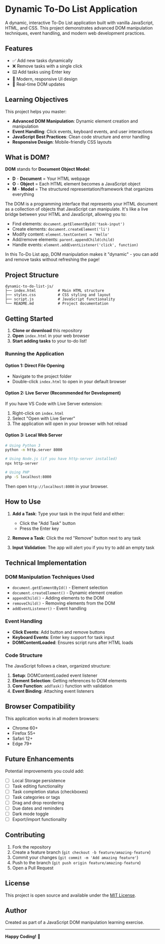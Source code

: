 # Dynamic To-Do List Application

A dynamic, interactive To-Do List application built with vanilla JavaScript, HTML, and CSS. This project demonstrates advanced DOM manipulation techniques, event handling, and modern web development practices.

## Features

- ✅ Add new tasks dynamically
- ❌ Remove tasks with a single click
- ⌨️ Add tasks using Enter key
- 🎨 Modern, responsive UI design
- 🔄 Real-time DOM updates

## Learning Objectives

This project helps you master:

- **Advanced DOM Manipulation**: Dynamic element creation and manipulation
- **Event Handling**: Click events, keyboard events, and user interactions
- **JavaScript Best Practices**: Clean code structure and error handling
- **Responsive Design**: Mobile-friendly CSS layouts

## What is DOM?

**DOM** stands for **Document Object Model**:

- **D** - **Document** = Your HTML webpage
- **O** - **Object** = Each HTML element becomes a JavaScript object
- **M** - **Model** = The structured representation/framework that organizes everything

The DOM is a programming interface that represents your HTML document as a collection of objects that JavaScript can manipulate. It's like a live bridge between your HTML and JavaScript, allowing you to:

- Find elements: `document.getElementById('task-input')`
- Create elements: `document.createElement('li')`
- Modify content: `element.textContent = 'Hello'`
- Add/remove elements: `parent.appendChild(child)`
- Handle events: `element.addEventListener('click', function)`

In this To-Do List app, DOM manipulation makes it "dynamic" - you can add and remove tasks without refreshing the page!

## Project Structure

```
dynamic-to-do-list-js/
├── index.html          # Main HTML structure
├── styles.css          # CSS styling and layout
├── script.js           # JavaScript functionality
└── README.md           # Project documentation
```

## Getting Started

1. **Clone or download** this repository
2. **Open** `index.html` in your web browser
3. **Start adding tasks** to your to-do list!

### Running the Application

#### Option 1: Direct File Opening
- Navigate to the project folder
- Double-click `index.html` to open in your default browser

#### Option 2: Live Server (Recommended for Development)
If you have VS Code with Live Server extension:
1. Right-click on `index.html`
2. Select "Open with Live Server"
3. The application will open in your browser with hot reload

#### Option 3: Local Web Server
```bash
# Using Python 3
python -m http.server 8000

# Using Node.js (if you have http-server installed)
npx http-server

# Using PHP
php -S localhost:8000
```

Then open `http://localhost:8000` in your browser.

## How to Use

1. **Add a Task**: Type your task in the input field and either:
   - Click the "Add Task" button
   - Press the Enter key

2. **Remove a Task**: Click the red "Remove" button next to any task

3. **Input Validation**: The app will alert you if you try to add an empty task

## Technical Implementation

### DOM Manipulation Techniques Used

- `document.getElementById()` - Element selection
- `document.createElement()` - Dynamic element creation
- `appendChild()` - Adding elements to the DOM
- `removeChild()` - Removing elements from the DOM
- `addEventListener()` - Event handling

### Event Handling

- **Click Events**: Add button and remove buttons
- **Keyboard Events**: Enter key support for task input
- **DOMContentLoaded**: Ensures script runs after HTML loads

### Code Structure

The JavaScript follows a clean, organized structure:

1. **Setup**: DOMContentLoaded event listener
2. **Element Selection**: Getting references to DOM elements
3. **Core Function**: `addTask()` function with validation
4. **Event Binding**: Attaching event listeners

## Browser Compatibility

This application works in all modern browsers:
- Chrome 60+
- Firefox 55+
- Safari 12+
- Edge 79+

## Future Enhancements

Potential improvements you could add:

- [ ] Local Storage persistence
- [ ] Task editing functionality
- [ ] Task completion status (checkboxes)
- [ ] Task categories or tags
- [ ] Drag and drop reordering
- [ ] Due dates and reminders
- [ ] Dark mode toggle
- [ ] Export/import functionality

## Contributing

1. Fork the repository
2. Create a feature branch (`git checkout -b feature/amazing-feature`)
3. Commit your changes (`git commit -m 'Add amazing feature'`)
4. Push to the branch (`git push origin feature/amazing-feature`)
5. Open a Pull Request

## License

This project is open source and available under the [MIT License](LICENSE).

## Author

Created as part of a JavaScript DOM manipulation learning exercise.

---

**Happy Coding!** 🚀
